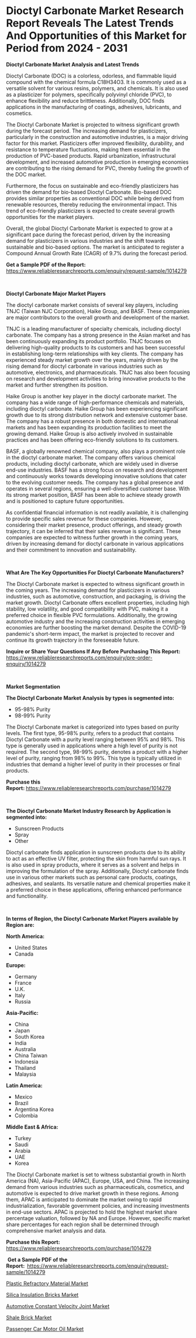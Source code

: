 <p><h1>Dioctyl Carbonate Market Research Report Reveals The Latest Trends And Opportunities of this Market for Period from 2024 - 2031</h1></p><p><strong>Dioctyl Carbonate Market Analysis and Latest Trends</strong></p>
<p><p>Dioctyl Carbonate (DOC) is a colorless, odorless, and flammable liquid compound with the chemical formula C18H34O3. It is commonly used as a versatile solvent for various resins, polymers, and chemicals. It is also used as a plasticizer for polymers, specifically polyvinyl chloride (PVC), to enhance flexibility and reduce brittleness. Additionally, DOC finds applications in the manufacturing of coatings, adhesives, lubricants, and cosmetics.</p><p>The Dioctyl Carbonate Market is projected to witness significant growth during the forecast period. The increasing demand for plasticizers, particularly in the construction and automotive industries, is a major driving factor for this market. Plasticizers offer improved flexibility, durability, and resistance to temperature fluctuations, making them essential in the production of PVC-based products. Rapid urbanization, infrastructural development, and increased automotive production in emerging economies are contributing to the rising demand for PVC, thereby fueling the growth of the DOC market.</p><p>Furthermore, the focus on sustainable and eco-friendly plasticizers has driven the demand for bio-based Dioctyl Carbonate. Bio-based DOC provides similar properties as conventional DOC while being derived from renewable resources, thereby reducing the environmental impact. This trend of eco-friendly plasticizers is expected to create several growth opportunities for the market players.</p><p>Overall, the global Dioctyl Carbonate Market is expected to grow at a significant pace during the forecast period, driven by the increasing demand for plasticizers in various industries and the shift towards sustainable and bio-based options. The market is anticipated to register a Compound Annual Growth Rate (CAGR) of 9.7% during the forecast period.</p></p>
<p><strong>Get a Sample PDF of the Report:&nbsp;</strong> <a href="https://www.reliableresearchreports.com/enquiry/request-sample/1014279">https://www.reliableresearchreports.com/enquiry/request-sample/1014279</a></p>
<p>&nbsp;</p>
<p><strong>Dioctyl Carbonate Major Market Players</strong></p>
<p><p>The dioctyl carbonate market consists of several key players, including TNJC (Taiwan NJC Corporation), Haike Group, and BASF. These companies are major contributors to the overall growth and development of the market.</p><p>TNJC is a leading manufacturer of specialty chemicals, including dioctyl carbonate. The company has a strong presence in the Asian market and has been continuously expanding its product portfolio. TNJC focuses on delivering high-quality products to its customers and has been successful in establishing long-term relationships with key clients. The company has experienced steady market growth over the years, mainly driven by the rising demand for dioctyl carbonate in various industries such as automotive, electronics, and pharmaceuticals. TNJC has also been focusing on research and development activities to bring innovative products to the market and further strengthen its position.</p><p>Haike Group is another key player in the dioctyl carbonate market. The company has a wide range of high-performance chemicals and materials, including dioctyl carbonate. Haike Group has been experiencing significant growth due to its strong distribution network and extensive customer base. The company has a robust presence in both domestic and international markets and has been expanding its production facilities to meet the growing demand. Haike Group is also actively involved in sustainable practices and has been offering eco-friendly solutions to its customers.</p><p>BASF, a globally renowned chemical company, also plays a prominent role in the dioctyl carbonate market. The company offers various chemical products, including dioctyl carbonate, which are widely used in diverse end-use industries. BASF has a strong focus on research and development and continuously works towards developing innovative solutions that cater to the evolving customer needs. The company has a global presence and operates in several regions, ensuring a well-diversified customer base. With its strong market position, BASF has been able to achieve steady growth and is positioned to capture future opportunities.</p><p>As confidential financial information is not readily available, it is challenging to provide specific sales revenue for these companies. However, considering their market presence, product offerings, and steady growth trajectory, it can be inferred that their sales revenue is significant. These companies are expected to witness further growth in the coming years, driven by increasing demand for dioctyl carbonate in various applications and their commitment to innovation and sustainability.</p></p>
<p>&nbsp;</p>
<p><strong>What Are The Key Opportunities For Dioctyl Carbonate Manufacturers?</strong></p>
<p><p>The Dioctyl Carbonate market is expected to witness significant growth in the coming years. The increasing demand for plasticizers in various industries, such as automotive, construction, and packaging, is driving the market growth. Dioctyl Carbonate offers excellent properties, including high stability, low volatility, and good compatibility with PVC, making it a preferred choice in flexible PVC formulations. Additionally, the growing automotive industry and the increasing construction activities in emerging economies are further boosting the market demand. Despite the COVID-19 pandemic's short-term impact, the market is projected to recover and continue its growth trajectory in the foreseeable future.</p></p>
<p><strong>Inquire or Share Your Questions If Any Before Purchasing This Report:</strong> <a href="https://www.reliableresearchreports.com/enquiry/pre-order-enquiry/1014279">https://www.reliableresearchreports.com/enquiry/pre-order-enquiry/1014279</a></p>
<p>&nbsp;</p>
<p><strong>Market Segmentation</strong></p>
<p><strong>The Dioctyl Carbonate Market Analysis by types is segmented into:</strong></p>
<p><ul><li>95-98% Purity</li><li>98-99% Purity</li></ul></p>
<p><p>The Dioctyl Carbonate market is categorized into types based on purity levels. The first type, 95-98% purity, refers to a product that contains Dioctyl Carbonate with a purity level ranging between 95% and 98%. This type is generally used in applications where a high level of purity is not required. The second type, 98-99% purity, denotes a product with a higher level of purity, ranging from 98% to 99%. This type is typically utilized in industries that demand a higher level of purity in their processes or final products.</p></p>
<p><strong>Purchase this Report:&nbsp;</strong><a href="https://www.reliableresearchreports.com/purchase/1014279">https://www.reliableresearchreports.com/purchase/1014279</a></p>
<p>&nbsp;</p>
<p><strong>The Dioctyl Carbonate Market Industry Research by Application is segmented into:</strong></p>
<p><ul><li>Sunscreen Products</li><li>Spray</li><li>Other</li></ul></p>
<p><p>Dioctyl carbonate finds application in sunscreen products due to its ability to act as an effective UV filter, protecting the skin from harmful sun rays. It is also used in spray products, where it serves as a solvent and helps in improving the formulation of the spray. Additionally, Dioctyl carbonate finds use in various other markets such as personal care products, coatings, adhesives, and sealants. Its versatile nature and chemical properties make it a preferred choice in these applications, offering enhanced performance and functionality.</p></p>
<p>&nbsp;</p>
<p><strong>In terms of Region, the Dioctyl Carbonate Market Players available by Region are:</strong></p>
<p>
    <p> <strong> North America: </strong>
        <ul>
            <li>United States</li>
            <li>Canada</li>
        </ul>
        </p> 
    <p> <strong> Europe: </strong>
        <ul>
            <li>Germany</li>
            <li>France</li>
            <li>U.K.</li>
            <li>Italy</li>
            <li>Russia</li>
        </ul>
        </p> 
    <p> <strong> Asia-Pacific: </strong>
        <ul>
            <li>China</li>
            <li>Japan</li>
            <li>South Korea</li>
            <li>India</li>
            <li>Australia</li>
            <li>China Taiwan</li>
            <li>Indonesia</li>
            <li>Thailand</li>
            <li>Malaysia</li>
        </ul>
        </p> 
    <p> <strong> Latin America: </strong>
        <ul>
            <li>Mexico</li>
            <li>Brazil</li>
            <li>Argentina Korea</li>
            <li>Colombia</li>
        </ul>
        </p> 
    <p> <strong> Middle East & Africa: </strong>
        <ul>
            <li>Turkey</li>
            <li>Saudi</li>
            <li>Arabia</li>
            <li>UAE</li>
            <li>Korea</li>
        </ul>
    </p>
    </p>
<p><p>The Dioctyl Carbonate market is set to witness substantial growth in North America (NA), Asia-Pacific (APAC), Europe, USA, and China. The increasing demand from various industries such as pharmaceuticals, cosmetics, and automotive is expected to drive market growth in these regions. Among them, APAC is anticipated to dominate the market owing to rapid industrialization, favorable government policies, and increasing investments in end-use sectors. APAC is projected to hold the highest market share percentage valuation, followed by NA and Europe. However, specific market share percentages for each region shall be determined through comprehensive market analysis and data.</p></p>
<p><strong>Purchase this Report: </strong><a href="https://www.reliableresearchreports.com/purchase/1014279">https://www.reliableresearchreports.com/purchase/1014279</a></p>
<p>&nbsp;<strong>Get a Sample PDF of the Report:&nbsp;&nbsp;</strong><a href="https://www.reliableresearchreports.com/enquiry/request-sample/1014279">https://www.reliableresearchreports.com/enquiry/request-sample/1014279</a></p>
<p><strong></strong></p>
<p><p><a href="https://medium.com/@besaosmani1903/plastic-refractory-material-market-furnishes-information-on-market-share-market-trends-and-market-c67ef5ed57a8">Plastic Refractory Material Market</a></p><p><a href="https://medium.com/@besaosmani1903/silica-insulation-bricks-market-size-and-market-trends-complete-industry-overview-2024-to-2031-524c2fb7a8cc">Silica Insulation Bricks Market</a></p><p><a href="https://github.com/mabutironaldo/Market-Research-Report-List-3/blob/main/automotive-constant-velocity-joint-market.md">Automotive Constant Velocity Joint Market</a></p><p><a href="https://medium.com/@besaosmani1903/shale-brick-market-report-reveals-the-latest-trends-and-growth-opportunities-of-this-market-7a38c9bc217d">Shale Brick Market</a></p><p><a href="https://github.com/lbird53714/Market-Research-Report-List-3/blob/main/passenger-car-motor-oil-market.md">Passenger Car Motor Oil Market</a></p></p>